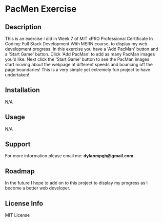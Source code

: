 <h1>PacMen Exercise</h1>

<h2>Description</h2>
This is an exercise I did in Week 7 of MIT xPRO Professional Certificate In Coding: Full Stack Development With MERN course, to display my web development progress. In this exercise you have a 'Add PacMan' button and a 'Start Game' button. Click 'Add PacMan' to add as many PacMan images you'd like. Next click the 'Start Game' button to see the PacMan images start moving about the webpage at different speeds and bouncing off the page boundaries! This is a very simple yet extremely fun project to have undertaken!

<h2>Installation</h2>
N/A

<h2>Usage</h2>
N/A

<h2>Support</h2>
For more information please email me: <b>dylanmpgh@gmail.com</b>

<h2>Roadmap</h2>
In the future I hope to add on to this project to display my progress as I become a better web developer.

<h2>License Info</h2>
MIT License
